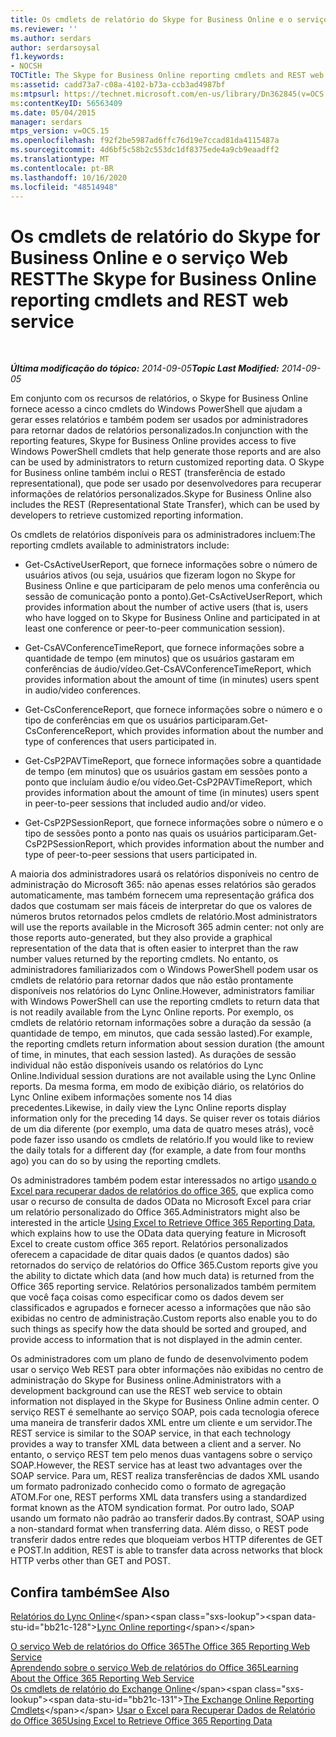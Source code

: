 ```yaml
---
title: Os cmdlets de relatório do Skype for Business Online e o serviço Web REST
ms.reviewer: ''
ms.author: serdars
author: serdarsoysal
f1.keywords:
- NOCSH
TOCTitle: The Skype for Business Online reporting cmdlets and REST web service
ms:assetid: cadd73a7-c08a-4102-b73a-ccb3ad4987bf
ms:mtpsurl: https://technet.microsoft.com/en-us/library/Dn362845(v=OCS.15)
ms:contentKeyID: 56563409
ms.date: 05/04/2015
manager: serdars
mtps_version: v=OCS.15
ms.openlocfilehash: f92f2be5987ad6ffc76d19e7ccad81da4115487a
ms.sourcegitcommit: 4d6bf5c58b2c553dc1df8375ede4a9cb9eaadff2
ms.translationtype: MT
ms.contentlocale: pt-BR
ms.lasthandoff: 10/16/2020
ms.locfileid: "48514948"
---
```

# <a name="the-skype-for-business-online-reporting-cmdlets-and-rest-web-service"></a><span data-ttu-id="bb21c-102">Os cmdlets de relatório do Skype for Business Online e o serviço Web REST</span><span class="sxs-lookup"><span data-stu-id="bb21c-102">The Skype for Business Online reporting cmdlets and REST web service</span></span>

<div data-xmlns="http://www.w3.org/1999/xhtml">

<div class="topic" data-xmlns="http://www.w3.org/1999/xhtml" data-msxsl="urn:schemas-microsoft-com:xslt" data-cs="https://msdn.microsoft.com/">

<div data-asp="https://msdn2.microsoft.com/asp">



</div>

<div id="mainSection">

<div id="mainBody">

<span> </span>

<span data-ttu-id="bb21c-103">_**Última modificação do tópico:** 2014-09-05_</span><span class="sxs-lookup"><span data-stu-id="bb21c-103">_**Topic Last Modified:** 2014-09-05_</span></span>

<span data-ttu-id="bb21c-104">Em conjunto com os recursos de relatórios, o Skype for Business Online fornece acesso a cinco cmdlets do Windows PowerShell que ajudam a gerar esses relatórios e também podem ser usados por administradores para retornar dados de relatórios personalizados.</span><span class="sxs-lookup"><span data-stu-id="bb21c-104">In conjunction with the reporting features, Skype for Business Online provides access to five Windows PowerShell cmdlets that help generate those reports and are also can be used by administrators to return customized reporting data.</span></span> <span data-ttu-id="bb21c-105">O Skype for Business online também inclui o REST (transferência de estado representational), que pode ser usado por desenvolvedores para recuperar informações de relatórios personalizados.</span><span class="sxs-lookup"><span data-stu-id="bb21c-105">Skype for Business Online also includes the REST (Representational State Transfer), which can be used by developers to retrieve customized reporting information.</span></span>

<span data-ttu-id="bb21c-106">Os cmdlets de relatórios disponíveis para os administradores incluem:</span><span class="sxs-lookup"><span data-stu-id="bb21c-106">The reporting cmdlets available to administrators include:</span></span>

  - <span data-ttu-id="bb21c-107">Get-CsActiveUserReport, que fornece informações sobre o número de usuários ativos (ou seja, usuários que fizeram logon no Skype for Business Online e que participaram de pelo menos uma conferência ou sessão de comunicação ponto a ponto).</span><span class="sxs-lookup"><span data-stu-id="bb21c-107">Get-CsActiveUserReport, which provides information about the number of active users (that is, users who have logged on to Skype for Business Online and participated in at least one conference or peer-to-peer communication session).</span></span>

  - <span data-ttu-id="bb21c-108">Get-CsAVConferenceTimeReport, que fornece informações sobre a quantidade de tempo (em minutos) que os usuários gastaram em conferências de áudio/vídeo.</span><span class="sxs-lookup"><span data-stu-id="bb21c-108">Get-CsAVConferenceTimeReport, which provides information about the amount of time (in minutes) users spent in audio/video conferences.</span></span>

  - <span data-ttu-id="bb21c-109">Get-CsConferenceReport, que fornece informações sobre o número e o tipo de conferências em que os usuários participaram.</span><span class="sxs-lookup"><span data-stu-id="bb21c-109">Get-CsConferenceReport, which provides information about the number and type of conferences that users participated in.</span></span>

  - <span data-ttu-id="bb21c-110">Get-CsP2PAVTimeReport, que fornece informações sobre a quantidade de tempo (em minutos) que os usuários gastam em sessões ponto a ponto que incluíam áudio e/ou vídeo.</span><span class="sxs-lookup"><span data-stu-id="bb21c-110">Get-CsP2PAVTimeReport, which provides information about the amount of time (in minutes) users spent in peer-to-peer sessions that included audio and/or video.</span></span>

  - <span data-ttu-id="bb21c-111">Get-CsP2PSessionReport, que fornece informações sobre o número e o tipo de sessões ponto a ponto nas quais os usuários participaram.</span><span class="sxs-lookup"><span data-stu-id="bb21c-111">Get-CsP2PSessionReport, which provides information about the number and type of peer-to-peer sessions that users participated in.</span></span>

<span data-ttu-id="bb21c-112">A maioria dos administradores usará os relatórios disponíveis no centro de administração do Microsoft 365: não apenas esses relatórios são gerados automaticamente, mas também fornecem uma representação gráfica dos dados que costumam ser mais fáceis de interpretar do que os valores de números brutos retornados pelos cmdlets de relatório.</span><span class="sxs-lookup"><span data-stu-id="bb21c-112">Most administrators will use the reports available in the Microsoft 365 admin center: not only are those reports auto-generated, but they also provide a graphical representation of the data that is often easier to interpret than the raw number values returned by the reporting cmdlets.</span></span> <span data-ttu-id="bb21c-113">No entanto, os administradores familiarizados com o Windows PowerShell podem usar os cmdlets de relatório para retornar dados que não estão prontamente disponíveis nos relatórios do Lync Online.</span><span class="sxs-lookup"><span data-stu-id="bb21c-113">However, administrators familiar with Windows PowerShell can use the reporting cmdlets to return data that is not readily available from the Lync Online reports.</span></span> <span data-ttu-id="bb21c-114">Por exemplo, os cmdlets de relatório retornam informações sobre a duração da sessão (a quantidade de tempo, em minutos, que cada sessão lasted).</span><span class="sxs-lookup"><span data-stu-id="bb21c-114">For example, the reporting cmdlets return information about session duration (the amount of time, in minutes, that each session lasted).</span></span> <span data-ttu-id="bb21c-115">As durações de sessão individual não estão disponíveis usando os relatórios do Lync Online.</span><span class="sxs-lookup"><span data-stu-id="bb21c-115">Individual session durations are not available using the Lync Online reports.</span></span> <span data-ttu-id="bb21c-116">Da mesma forma, em modo de exibição diário, os relatórios do Lync Online exibem informações somente nos 14 dias precedentes.</span><span class="sxs-lookup"><span data-stu-id="bb21c-116">Likewise, in daily view the Lync Online reports display information only for the preceding 14 days.</span></span> <span data-ttu-id="bb21c-117">Se quiser rever os totais diários de um dia diferente (por exemplo, uma data de quatro meses atrás), você pode fazer isso usando os cmdlets de relatório.</span><span class="sxs-lookup"><span data-stu-id="bb21c-117">If you would like to review the daily totals for a different day (for example, a date from four months ago) you can do so by using the reporting cmdlets.</span></span>

<span data-ttu-id="bb21c-118">Os administradores também podem estar interessados no artigo [usando o Excel para recuperar dados de relatórios do office 365](https://msdn.microsoft.com/library/dn781442.aspx), que explica como usar o recurso de consulta de dados OData no Microsoft Excel para criar um relatório personalizado do Office 365.</span><span class="sxs-lookup"><span data-stu-id="bb21c-118">Administrators might also be interested in the article [Using Excel to Retrieve Office 365 Reporting Data](https://msdn.microsoft.com/library/dn781442.aspx), which explains how to use the OData data querying feature in Microsoft Excel to create custom office 365 report.</span></span> <span data-ttu-id="bb21c-119">Relatórios personalizados oferecem a capacidade de ditar quais dados (e quantos dados) são retornados do serviço de relatórios do Office 365.</span><span class="sxs-lookup"><span data-stu-id="bb21c-119">Custom reports give you the ability to dictate which data (and how much data) is returned from the Office 365 reporting service.</span></span> <span data-ttu-id="bb21c-120">Relatórios personalizados também permitem que você faça coisas como especificar como os dados devem ser classificados e agrupados e fornecer acesso a informações que não são exibidas no centro de administração.</span><span class="sxs-lookup"><span data-stu-id="bb21c-120">Custom reports also enable you to do such things as specify how the data should be sorted and grouped, and provide access to information that is not displayed in the admin center.</span></span>

<span data-ttu-id="bb21c-121">Os administradores com um plano de fundo de desenvolvimento podem usar o serviço Web REST para obter informações não exibidas no centro de administração do Skype for Business online.</span><span class="sxs-lookup"><span data-stu-id="bb21c-121">Administrators with a development background can use the REST web service to obtain information not displayed in the Skype for Business Online admin center.</span></span> <span data-ttu-id="bb21c-122">O serviço REST é semelhante ao serviço SOAP, pois cada tecnologia oferece uma maneira de transferir dados XML entre um cliente e um servidor.</span><span class="sxs-lookup"><span data-stu-id="bb21c-122">The REST service is similar to the SOAP service, in that each technology provides a way to transfer XML data between a client and a server.</span></span> <span data-ttu-id="bb21c-123">No entanto, o serviço REST tem pelo menos duas vantagens sobre o serviço SOAP.</span><span class="sxs-lookup"><span data-stu-id="bb21c-123">However, the REST service has at least two advantages over the SOAP service.</span></span> <span data-ttu-id="bb21c-124">Para um, REST realiza transferências de dados XML usando um formato padronizado conhecido como o formato de agregação ATOM.</span><span class="sxs-lookup"><span data-stu-id="bb21c-124">For one, REST performs XML data transfers using a standardized format known as the ATOM syndication format.</span></span> <span data-ttu-id="bb21c-125">Por outro lado, SOAP usando um formato não padrão ao transferir dados.</span><span class="sxs-lookup"><span data-stu-id="bb21c-125">By contrast, SOAP using a non-standard format when transferring data.</span></span> <span data-ttu-id="bb21c-126">Além disso, o REST pode transferir dados entre redes que bloqueiam verbos HTTP diferentes de GET e POST.</span><span class="sxs-lookup"><span data-stu-id="bb21c-126">In addition, REST is able to transfer data across networks that block HTTP verbs other than GET and POST.</span></span>

<div>

## <a name="see-also"></a><span data-ttu-id="bb21c-127">Confira também</span><span class="sxs-lookup"><span data-stu-id="bb21c-127">See Also</span></span>


<span data-ttu-id="bb21c-128">[Relatórios do Lync Online](https://technet.microsoft.com/library/dn362827\(v=ocs.15\))</span><span class="sxs-lookup"><span data-stu-id="bb21c-128">[Lync Online reporting](https://technet.microsoft.com/library/dn362827\(v=ocs.15\))</span></span>  


[<span data-ttu-id="bb21c-129">O serviço Web de relatórios do Office 365</span><span class="sxs-lookup"><span data-stu-id="bb21c-129">The Office 365 Reporting Web Service</span></span>](https://msdn.microsoft.com/library/office/jj984325.aspx)  
[<span data-ttu-id="bb21c-130">Aprendendo sobre o serviço Web de relatórios do Office 365</span><span class="sxs-lookup"><span data-stu-id="bb21c-130">Learning About the Office 365 Reporting Web Service</span></span>](https://msdn.microsoft.com/library/office/jj984321.aspx)  
<span data-ttu-id="bb21c-131">[Os cmdlets de relatório do Exchange Online](https://technet.microsoft.com/library/jj200780\(v=exchg.150\).aspx)</span><span class="sxs-lookup"><span data-stu-id="bb21c-131">[The Exchange Online Reporting Cmdlets](https://technet.microsoft.com/library/jj200780\(v=exchg.150\).aspx)</span></span>  
[<span data-ttu-id="bb21c-132">Usar o Excel para Recuperar Dados de Relatório do Office 365</span><span class="sxs-lookup"><span data-stu-id="bb21c-132">Using Excel to Retrieve Office 365 Reporting Data</span></span>](https://msdn.microsoft.com/library/dn781442.aspx)  
  

</div>

</div>

<span> </span>

</div>

</div>

</div>

